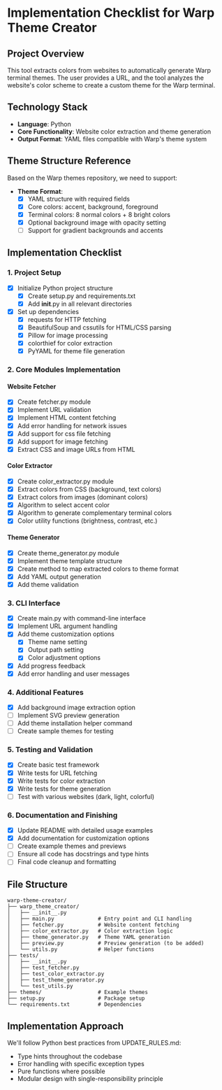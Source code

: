 # Implementation Checklist for Warp Theme Creator

## Project Overview
This tool extracts colors from websites to automatically generate Warp terminal themes. The user provides a URL, and the tool analyzes the website's color scheme to create a custom theme for the Warp terminal.

## Technology Stack
- **Language**: Python
- **Core Functionality**: Website color extraction and theme generation
- **Output Format**: YAML files compatible with Warp's theme system

## Theme Structure Reference
Based on the Warp themes repository, we need to support:

- **Theme Format**:
  - [x] YAML structure with required fields
  - [x] Core colors: accent, background, foreground
  - [x] Terminal colors: 8 normal colors + 8 bright colors
  - [x] Optional background image with opacity setting
  - [ ] Support for gradient backgrounds and accents

## Implementation Checklist

### 1. Project Setup
- [x] Initialize Python project structure
  - [x] Create setup.py and requirements.txt
  - [x] Add __init__.py in all relevant directories
- [x] Set up dependencies
  - [x] requests for HTTP fetching
  - [x] BeautifulSoup and cssutils for HTML/CSS parsing
  - [x] Pillow for image processing
  - [x] colorthief for color extraction
  - [x] PyYAML for theme file generation

### 2. Core Modules Implementation

#### Website Fetcher
- [x] Create fetcher.py module
- [x] Implement URL validation
- [x] Implement HTML content fetching
- [x] Add error handling for network issues
- [x] Add support for css file fetching
- [x] Add support for image fetching
- [x] Extract CSS and image URLs from HTML

#### Color Extractor
- [x] Create color_extractor.py module
- [x] Extract colors from CSS (background, text colors)
- [x] Extract colors from images (dominant colors)
- [x] Algorithm to select accent color
- [x] Algorithm to generate complementary terminal colors
- [x] Color utility functions (brightness, contrast, etc.)

#### Theme Generator
- [x] Create theme_generator.py module
- [x] Implement theme template structure
- [x] Create method to map extracted colors to theme format
- [x] Add YAML output generation
- [x] Add theme validation

### 3. CLI Interface
- [x] Create main.py with command-line interface
- [x] Implement URL argument handling
- [x] Add theme customization options
  - [x] Theme name setting
  - [x] Output path setting
  - [x] Color adjustment options
- [x] Add progress feedback
- [x] Add error handling and user messages

### 4. Additional Features
- [x] Add background image extraction option
- [ ] Implement SVG preview generation
- [ ] Add theme installation helper command
- [ ] Create sample themes for testing

### 5. Testing and Validation
- [x] Create basic test framework
- [x] Write tests for URL fetching
- [x] Write tests for color extraction
- [x] Write tests for theme generation
- [ ] Test with various websites (dark, light, colorful)

### 6. Documentation and Finishing
- [x] Update README with detailed usage examples
- [x] Add documentation for customization options
- [ ] Create example themes and previews
- [ ] Ensure all code has docstrings and type hints
- [ ] Final code cleanup and formatting

## File Structure

```
warp-theme-creator/
├── warp_theme_creator/
│   ├── __init__.py
│   ├── main.py              # Entry point and CLI handling
│   ├── fetcher.py           # Website content fetching
│   ├── color_extractor.py   # Color extraction logic
│   ├── theme_generator.py   # Theme YAML generation
│   ├── preview.py           # Preview generation (to be added)
│   └── utils.py             # Helper functions
├── tests/
│   ├── __init__.py 
│   ├── test_fetcher.py
│   ├── test_color_extractor.py
│   ├── test_theme_generator.py
│   └── test_utils.py
├── themes/                  # Example themes
├── setup.py                 # Package setup
└── requirements.txt         # Dependencies
```

## Implementation Approach
We'll follow Python best practices from UPDATE_RULES.md:
- Type hints throughout the codebase
- Error handling with specific exception types
- Pure functions where possible
- Modular design with single-responsibility principle
